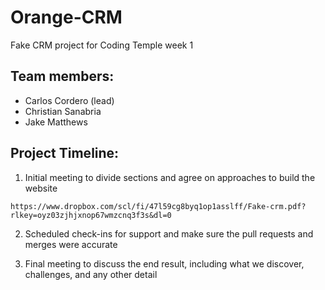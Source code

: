 # Orange-CRM

Fake CRM project for Coding Temple week 1

## Team members:

- Carlos Cordero (lead)
- Christian Sanabria
- Jake Matthews

## Project Timeline:

1. Initial meeting to divide sections and agree on approaches to build the website

```
https://www.dropbox.com/scl/fi/47l59cg8byq1op1asslff/Fake-crm.pdf?rlkey=oyz03zjhjxnop67wmzcnq3f3s&dl=0
```

2. Scheduled check-ins for support and make sure the pull requests and merges were accurate

3. Final meeting to discuss the end result, including what we discover, challenges, and any other detail

